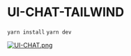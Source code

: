 # UI-CHAT-TAILWIND
```yarn install```
```yarn dev```

[![UI-CHAT.png](https://i.postimg.cc/sxLzv48r/UI-CHAT.png)](https://postimg.cc/hQV6YTcy)
